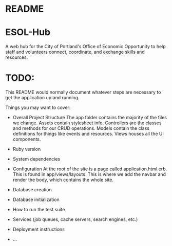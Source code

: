 # README

# ESOL-Hub
A web hub for the City of Portland's Office of Economic Opportunity to help staff and volunteers connect, coordinate, and exchange skills and resources.

# TODO:

This README would normally document whatever steps are necessary to get the
application up and running.

Things you may want to cover:

* Overall Project Structure
The app folder contains the majority of the files we change. Assets contain stylesheet info. Controllers are the classes and methods for our CRUD operations. Models contain the class definitions for things like events and resources. Views houses all the UI components.

* Ruby version

* System dependencies

* Configuration
At the root of the site is a page called application.html.erb. This is found in app/views/layouts. This is where we add the navbar and render the body, which contains the whole site. 

* Database creation

* Database initialization

* How to run the test suite

* Services (job queues, cache servers, search engines, etc.)

* Deployment instructions

* ...
